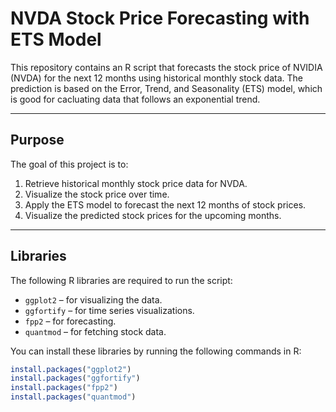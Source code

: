 # NVDA Stock Price Forecasting with ETS Model

This repository contains an R script that forecasts the stock price of NVIDIA (NVDA) for the next 12 months using historical monthly stock data. The prediction is based on the Error, Trend, and Seasonality (ETS) model, which is good for cacluating data that follows an exponential trend.

---

## Purpose

The goal of this project is to:

1. Retrieve historical monthly stock price data for NVDA.
2. Visualize the stock price over time.
3. Apply the ETS model to forecast the next 12 months of stock prices.
4. Visualize the predicted stock prices for the upcoming months.

---

## Libraries

The following R libraries are required to run the script:

- `ggplot2` – for visualizing the data.
- `ggfortify` – for time series visualizations.
- `fpp2` – for forecasting.
- `quantmod` – for fetching stock data.

You can install these libraries by running the following commands in R:

```r
install.packages("ggplot2")
install.packages("ggfortify")
install.packages("fpp2")
install.packages("quantmod")
